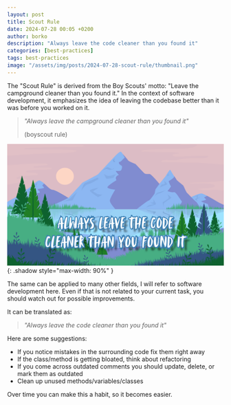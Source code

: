 ```yaml
---
layout: post
title: Scout Rule
date: 2024-07-28 00:05 +0200
author: borko
description: "Always leave the code cleaner than you found it"
categories: [best-practices]
tags: best-practices
image: "/assets/img/posts/2024-07-28-scout-rule/thumbnail.png"
---
```

The "Scout Rule" is derived from the Boy Scouts' motto: "Leave the campground cleaner than you found it." In the context of software development, it emphasizes the idea of leaving the codebase better than it was before you worked on it.

> *"Always leave the campground cleaner than you found it"*
> 
> (boyscout rule)

![Scout rule](/assets/img/posts/2024-07-28-scout-rule/scout-rule-mountain.png){: .shadow style="max-width: 90%" }

The same can be applied to many other fields, I will refer to software development here. Even if that is not related to your current task, you should watch out for possible improvements.

It can be translated as:

> *"Always leave the code cleaner than you found it"*

Here are some suggestions:

- If you notice mistakes in the surrounding code fix them right away
- If the class/method is getting bloated, think about refactoring
- If you come across outdated comments you should update, delete, or mark them as outdated
- Clean up unused methods/variables/classes

Over time you can make this a habit, so it becomes easier.
